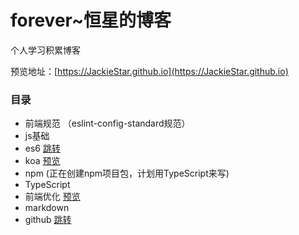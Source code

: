 # forever~恒星的博客
个人学习积累博客

预览地址：[https://JackieStar.github.io](https://JackieStar.github.io)

### 目录
- 前端规范 （eslint-config-standard规范）
- js基础
- es6 [跳转](https://jackiestar.github.io/es6/)
- koa [预览](https://github.com/JackieStar/hotboom)
- npm (正在创建npm项目包，计划用TypeScript来写)
- TypeScript 
- 前端优化 [预览](https://jackiestar.github.io/optimize/web.html)
- markdown
- github [跳转](https://github.com/JackieStar/)
